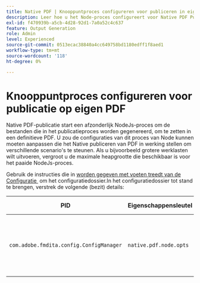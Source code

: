 ```yaml
---
title: Native PDF | Knooppuntproces configureren voor publiceren in eigen PDF
description: Leer hoe u het Node-proces configureert voor Native PDF Publishing
exl-id: f470939b-a5cb-4d28-92d1-7a0a52c4c637
feature: Output Generation
role: Admin
level: Experienced
source-git-commit: 0513ecac38840a4cc649758bd1180edff1f8aed1
workflow-type: tm+mt
source-wordcount: '118'
ht-degree: 0%

---
```


# Knooppuntproces configureren voor publicatie op eigen PDF

Native PDF-publicatie start een afzonderlijk NodeJs-proces om de bestanden die in het publicatieproces worden gegenereerd, om te zetten in een definitieve PDF. U zou de configuraties van dit proces van Node kunnen moeten aanpassen die het Native publiceren van PDF in werking stellen om verschillende scenario&#39;s te steunen. Als u bijvoorbeeld grotere werklasten wilt uitvoeren, vergroot u de maximale heapgrootte die beschikbaar is voor het paaide NodeJs-proces.

Gebruik de instructies die in [&#x200B; worden gegeven met voeten treedt van de Configuratie &#x200B;](../cs-install-guide/download-install-additional-config-override.md) om het configuratiedossier.In het configuratiedossier tot stand te brengen, verstrek de volgende (bezit) details:

| PID | Eigenschappensleutel | Waarde van eigenschap |
|---|---|---|
| `com.adobe.fmdita.config.ConfigManager` | `native.pdf.node.opts` | Tekenreekswaarde om een willekeurige standaard in te stellen `NODE_OPTIONS` .<BR> Standaardwaarde: &quot;&quot; |
